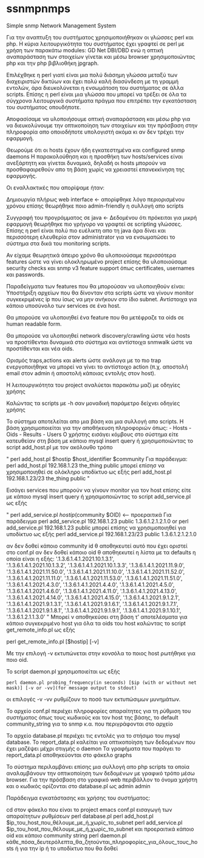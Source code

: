 ssnmpnmps
=========

Simple snmp Network Management System

Για την αναπτυξη του συστήματος χρησιμοποιήθηκαν οι γλώσσες perl και php.
Η κύρια λειτουργικότητα του συστήματος έχει γραφτεί σε perl με χρήση των 
παρακάτω modules:
GD
Net
DBI/DBD
ενώ η οπτική αναπαράσταση των στοιχείων γίνετaι
και μέσω browser χρησιμοποιώντας php
και την php βιβλιοθήκη jpgraph.

Επιλέχθηκε η perl γιατί είναι μια πολύ διάσημη γλώσσα μεταξύ των
διαχειριστών δικτύων και έχει πολύ καλή διασύνδεση με τη γραμμή εντολών,
άρα διευκολύνεται η ενσωμάτοση του συστήματος σε άλλα scripts.
Επίσης η perl είναι μια γλώσσα που μπορεί να τρέξει σε όλα τα σύγχρονα
λειτουργικά συστήματα πράγμα που επιτρέπει την εγκατάσταση του συστήματος 
οπουδήποτε.

Αποφασίσαμε να υλοποιήσουμε οπτική αναπαράσταση και μέσω php για να
διευκολύνουμε την οπτικοποίηση των στοιχείων και την πρόσβαση στην πληροφορία
απο οποιοδήποτε υπολογιστή ακόμα κι αν δεν τρέχει την εφαρμογή.

Θεωρούμε ότι οι hosts έχουν ήδη εγκατεστημένα και configured snmp daemons
Η παρακολούθηση και η προσθήκη των hosts/services είναι ανεξάρτητη
και γίνεται δυναμικά, δηλαδή οι hosts μπορούν να προσθαφαιρεθούν απο τη
βάση χωρίς να χρειαστεί επανεκκίνηση της εφαρμογής.

Οι εναλλακτικές που απορίψαμε ήταν:

Δημιουργία πλήρως web interface <- απορίφθηκε λόγο περιορισμένου χρόνου
επίσης θεωρήθηκε ποιο admin-friendly η συλλογή απο scripts

Συγγραφή του προγράμματος σε java <- Δεδομένου ότι πρόκειται
για μικρή εφαρμογή θεωρήθηκε πιο γρήγορο να γραφτεί σε scripting γλώσσες.
Επίσης η perl είναι πολύ πιο ευέλικτη απο τη java άρα δίνει
και περισσότερη ελευθερία στον administrator για να ενσωματώσει το σύστημα
στα δικά του monitoring scripts.

Αν είχαμε θεωρητικά άπειρο χρόνο θα υλοποιούσαμε περισσότερα features ώστε να γίνει ολοκληρωμένο project
επίσης θα υλοποιούσαμε security checks και snmp v3 feature support όπως certificates, usernames και passwords.

Παραδείγματα των features που θα μπορούσαν να υλοποιηθούν είναι:
Υποστήριξη αρχείων που θα δίνονταν στα scripts ώστε να γίνουν monitor
συγκεκριμένες ip που ίσως να μην ανήκουν στο ίδιο subnet.
Αντίστοιχα για κάποιο υποσύνολο των services σε ένα host.

Θα μπορούσε να υλοποιηθεί ένα feature που θα μετέφραζε
τα oids σε human readable form.

Θα μπορούσε να υλοποιηθεί network discovery/crawling ώστε νέα hosts
να προστίθενται δυναμικά στο σύστημα και αντίστοιχα 
snmwalk ώστε να προστίθενται και νέα oids.

Ορισμός traps,actions και alerts ώστε
ανάλογα με το πιο trap ενεργοποιήθηκε να μπορεί να γίνει το αντίστοιχο action
(π.χ. αποστολή email στον admin ή αποστολή κάποιας εντολής στον host).



Η λειτουργικότητα του project αναλύεται παρακάτω μαζί με οδηγίες χρήσης

Καλώντας τα scripts με -h σαν μοναδική παράμετρο
δείχνει οδηγίες χρήσης

Το σύστημα αποτελείται απο μια βάση και μια συλλογή απο scripts.
Η βάση χρησιμοποιείται για την αποθήκευση πληροφοριών όπως:
	- Hosts
	- Oids
	- Results
	- Users
Ο χρήστης εισάγει κόμβους στο σύστημα
είτε κατευθείαν στη βάση με κάποιο mysql insert query
ή χρησιμοποιώντας το script add_host.pl με τον ακόλουθο τρόπο

" 
	perl add_host.pl $hostip $host_identifier $community
Για παράδειγμα:	
	perl add_host.pl 192.168.1.23 the_thing public
	μπορεί επίσησ να χρησιμοποιηθεί σε ολόκληρο υποδίκτυο ως εξής
	perl add_host.pl 192.168.1.23/23  the_thing public
"

Εισάγει services που μπορούν να γίνουν monitor για τον host επίσης 
είτε με κάποιο mysql insert query ή χρησιμοποιώντας το script add_service.pl
ως εξής

"
	perl add_service.pl $hostip ($community $OID) <-- προεραιτικά
Για παράδειγμα
	perl add_service.pl 192.168.1.23  public 1.3.6.1.2.1.2.1.0 or
	perl add_service.pl 192.168.1.23  public
μπορεί επίσης να χρησιμοποιηθεί για υποδίκτυο ως εξής
	perl add_service.pl 192.168.1.23/23  public 1.3.6.1.2.1.2.1.0
	
αν δεν δοθεί κάποιο community id θ αποθηκευτεί αυτό που έχει οριστεί στο conf.pl
αν δεν δοθεί κάποιο oid θ αποθηεκυτεί η λίστα με τα defaults η οποία είναι η εξής:
						 '.1.3.6.1.4.1.2021.10.1.3.1',	
						 '.1.3.6.1.4.1.2021.10.1.3.2',
						 '.1.3.6.1.4.1.2021.10.1.3.3',
						 '.1.3.6.1.4.1.2021.11.9.0',
						 '.1.3.6.1.4.1.2021.11.50.0',
						 '.1.3.6.1.4.1.2021.11.10.0',
						 '.1.3.6.1.4.1.2021.11.52.0',
						 '.1.3.6.1.4.1.2021.11.11.0',
						 '.1.3.6.1.4.1.2021.11.53.0',
						 '.1.3.6.1.4.1.2021.11.51.0',
						 '.1.3.6.1.4.1.2021.4.3.0',
						 '.1.3.6.1.4.1.2021.4.4.0',
						 '.1.3.6.1.4.1.2021.4.5.0',
						 '.1.3.6.1.4.1.2021.4.6.0',
						 '.1.3.6.1.4.1.2021.4.11.0',
						 '.1.3.6.1.4.1.2021.4.13.0',
						 '.1.3.6.1.4.1.2021.4.14.0',
						 '.1.3.6.1.4.1.2021.4.15.0',
						 '.1.3.6.1.4.1.2021.9.1.2.1',
						 '.1.3.6.1.4.1.2021.9.1.3.1',
						 '.1.3.6.1.4.1.2021.9.1.6.1',
						 '.1.3.6.1.4.1.2021.9.1.7.1',
						 '.1.3.6.1.4.1.2021.9.1.8.1',
						 '.1.3.6.1.4.1.2021.9.1.9.1',
						 '.1.3.6.1.4.1.2021.9.1.10.1',
						 '.1.3.6.1.2.1.1.3.0'
"
Μπορεί ν αποθηκεύσει στη βάση τ' αποτελέσματα για κάποιο
συγκεκριμένο host για όλα τα oids του host
καλώντας το script get_remote_info.pl ως εξής

perl get_remote_info.pl [$hostip] [-v]

Με την επιλογή -v εκτυπώνεται στην κονσόλα το ποιος host ρωτήθηκε για ποιο oid.

Το script daemon.pl χρησιμοποιείται ως εξής

	perl daemon.pl probing_frequency(in seconds) [$ip (with or without net mask)] [-v or -vv](for message output to stdout)
οι επιλογές -v -vv ρυθμίζουν το ποσό των εκτυπώσιμων μυνημάτων.

Το αρχείο conf.pl περιέχει πληροφορίες απαραίτητες για τη ρύθμιση
του συστήματος όπως τους κωδικούς και τον host της βάσης,
το default community_string για το snmp κ.α. που περιγράφονται στο αρχείο

Το αρχείο database.pl περιέχει τις εντολές για το στήσιμο του mysql database.
Το report_data.pl καλείται για οπτικοποίηση των δεδομένων
που έχει μαζέψει μέχρι στιγμής ο daemon
Τα γραφήματα που παράγει το report_data.pl αποθηκεύονται στο φάκελο graphs

Το σύστημα περιλαμβάνει επίσης μια συλλογή απο php scripts τα οποία
αναλαμβάνουν την οπτικοποίηση των δεδομένων με γραφικό τρόπο μέσω browser.
Για την πρόσβαση στο γραφικό web περιβάλλον το όνομα χρήστη
και ο κωδικός ορίζονται στο database.pl ως admin admin


Παράδειγμα εγκατάστασης και χρήσης του συστήματος:

cd στον φάκελο που είναι το project
emacs conf.pl
εισαγωγή των απαραίτητων ρυθμίσεων
perl database.pl
perl add_host.pl $ip_του_host_που_θέλουμε_με_ή_χωρίς_το_subnet
perl add_service.pl $ip_του_host_που_θέλουμε_με_ή_χωρίς_το_subnet και προεραιτικά κάποιο oid και κάποιο community string
perl daemon.pl κάθε_πόσα_δευτερόλεπτα_θα_ζητούνται_πληροφορίες_για_όλους_τους_hosts ή για την ip ή το υποδίκτυο που θα δοθεί
